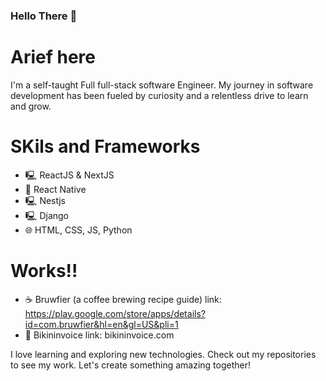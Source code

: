 ### Hello There 👋

# Arief here
I'm a self-taught Full full-stack software Engineer.  My journey in software development has been fueled by curiosity and a relentless drive to learn and grow.

# SKils and Frameworks
* 🖳 ReactJS & NextJS
* 📱 React Native
* 🖳 Nestjs
* 🖳 Django
* 🌐 HTML, CSS, JS, Python

# Works!!
* ☕ Bruwfier (a coffee brewing recipe guide) link: https://play.google.com/store/apps/details?id=com.bruwfier&hl=en&gl=US&pli=1
* 📝 Bikininvoice link: bikininvoice.com

I love learning and exploring new technologies. Check out my repositories to see my work. Let's create something amazing together!


